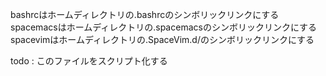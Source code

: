 bashrcはホームディレクトリの.bashrcのシンボリックリンクにする
spacemacsはホームディレクトリの.spacemacsのシンボリックリンクにする
spacevimはホームディレクトリの.SpaceVim.d/のシンボリックリンクにする

todo : このファイルをスクリプト化する


